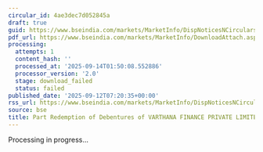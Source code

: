 ```yaml
---
circular_id: 4ae3dec7d052845a
draft: true
guid: https://www.bseindia.com/markets/MarketInfo/DispNoticesNCirculars.aspx?Noticeid={7CBA179C-01E0-4FAE-BA5B-6D47DBE66AE3}&noticeno=20250912-14&dt=09/12/2025&icount=14&totcount=103&flag=0
pdf_url: https://www.bseindia.com/markets/MarketInfo/DownloadAttach.aspx?id=20250912-14&attachedId=
processing:
  attempts: 1
  content_hash: ''
  processed_at: '2025-09-14T01:50:08.552886'
  processor_version: '2.0'
  stage: download_failed
  status: failed
published_date: '2025-09-12T07:20:35+00:00'
rss_url: https://www.bseindia.com/markets/MarketInfo/DispNoticesNCirculars.aspx?Noticeid={7CBA179C-01E0-4FAE-BA5B-6D47DBE66AE3}&noticeno=20250912-14&dt=09/12/2025&icount=14&totcount=103&flag=0
source: bse
title: Part Redemption of Debentures of VARTHANA FINANCE PRIVATE LIMITED
---
```


Processing in progress...
